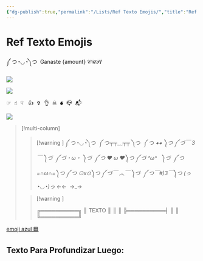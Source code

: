 ```yaml
---
{"dg-publish":true,"permalink":"/Lists/Ref Texto Emojis/","title":"Ref Texto Emojis","tags":["ZeType/Referencia","Contexto/Drawingattack"],"updated":"2023-10-03T18:14:30.512-05:00"}
---
```



# Ref Texto Emojis

༼ つ◔◡◔༽つ  Ganaste {amount} 𝒞𝒰𝒫𝐼

![](https://i.imgur.com/PgVfSIa.png) 

![](https://cdn.discordapp.com/attachments/1012843828388036769/1012843992175611994/Barrita_separadora.gif)

☞︎  ☝︎  ☟︎   👍︎  ✞︎  👌︎  ☠︎  💣︎  📪︎  📬︎

![](https://i.imgur.com/OangxkR.png)

> [!multi-column]
> 
> > [!warning ]
> > ༼ つ◔◡◔༽つ 
> > ༼ つ┬┬﹏┬┬ ༽つ 
> > ༼ つ ◕_◕ ༽つ
> > ༼ づ￣ 3￣ ༽づ 
> > ༼ づ・ω・ ༽づ 
> > ༼ つ ❤ ω ❤༽つ
> > ༼ づ ^ω^   ༽づ 
> > ༼ つ =∩ω∩=༽つ
> > ༼ つ ⊙x⊙༽つ
> > ༼ づ￣ ︿￣ ༽づ 
> > ༼ つ￣#)3￣༽つ
> > (っ◔◡◔)っ
> > ←_←
> >  →_→
> 
> > [!warning ]
> > 
> > ╔══════════╗
> > ║ TEXTO ║
> > ║ ║
> > ╠══════════╡
> > ║ ║
> > ╚══════════╝
> > 
> 

[emoji azul 🟦](https://es.piliapp.com/emoji/list/blue/)

## Texto Para Profundizar Luego:


